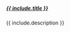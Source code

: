 <div class="row mt-2 mb-2 mb-md-3">
  <div class="col-12">
    <div class="card">
      <div class="row no-gutters">
       <!--  <div class="col-2 col-md-4" style="background: url({{ include.src }}); background-size: cover;"> -->
       <!--  <div
          class="col-2 col-md-4 d-flex align-items-center justify-content-center"
          style="font-size: 1.5rem;"
        >
          <i class="{{include.icon}}"></i>
        </div> -->
        <div class="col-12">
          <div class="card-body">
            <h5 class="card-title d-flex align-items-center">
              <i class="{{include.icon}} mr-3"></i>
              <a
                class="text-primary"
                href="{{include.url}}"
              >
                {{ include.title }}
              </a>
            </h5>
            <p class="card-text">{{ include.description }}</p>
            <!-- <p class="card-text">
              <small class="text-muted">Last updated 3 mins ago</small>
            </p> -->
          </div>
        </div>
      </div>
    </div>
  </div>
</div>